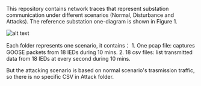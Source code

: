 This repository contains network traces that represent substation communication under different scenarios (Normal, Disturbance and Attacks). The reference substation one-diagram is shown in Figure 1. 

![alt text](https://www.overleaf.com/project/5c89e48e54c39a58ab59ad93/file/5cbe86157fc67069ab12de21?format=png)

Each folder represents one scenario, it contains： 
	1. One pcap file: captures GOOSE packets from 18 IEDs during 10 mins. 
	2. 18 csv files: list transmitted data from 18 IEDs at every second during 10 mins.

But the attacking scenario is based on normal scenario's trasmission traffic, so there is no specific CSV in Attack folder.
